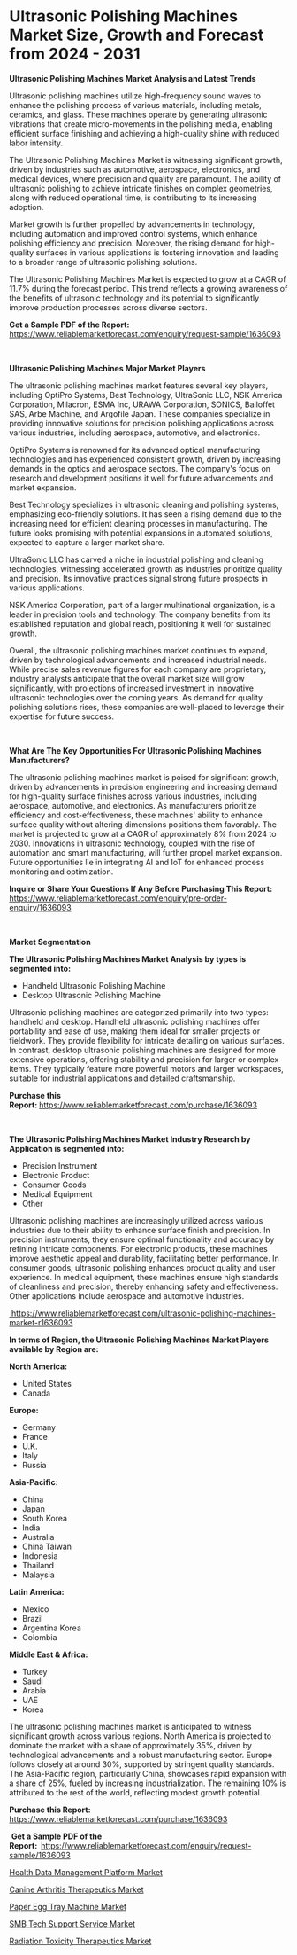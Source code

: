 <p><h1>Ultrasonic Polishing Machines Market Size, Growth and Forecast from 2024 - 2031</h1></p><p><strong>Ultrasonic Polishing Machines Market Analysis and Latest Trends</strong></p>
<p><p>Ultrasonic polishing machines utilize high-frequency sound waves to enhance the polishing process of various materials, including metals, ceramics, and glass. These machines operate by generating ultrasonic vibrations that create micro-movements in the polishing media, enabling efficient surface finishing and achieving a high-quality shine with reduced labor intensity. </p><p>The Ultrasonic Polishing Machines Market is witnessing significant growth, driven by industries such as automotive, aerospace, electronics, and medical devices, where precision and quality are paramount. The ability of ultrasonic polishing to achieve intricate finishes on complex geometries, along with reduced operational time, is contributing to its increasing adoption. </p><p>Market growth is further propelled by advancements in technology, including automation and improved control systems, which enhance polishing efficiency and precision. Moreover, the rising demand for high-quality surfaces in various applications is fostering innovation and leading to a broader range of ultrasonic polishing solutions.</p><p>The Ultrasonic Polishing Machines Market is expected to grow at a CAGR of 11.7% during the forecast period. This trend reflects a growing awareness of the benefits of ultrasonic technology and its potential to significantly improve production processes across diverse sectors.</p></p>
<p><strong>Get a Sample PDF of the Report:&nbsp;</strong> <a href="https://www.reliablemarketforecast.com/enquiry/request-sample/1636093?utm_campaign=1134&utm_medium=2&utm_source=Github&utm_content=ia&utm_term=07122024&utm_id=ultrasonic-polishing-machines">https://www.reliablemarketforecast.com/enquiry/request-sample/1636093</a></p>
<p>&nbsp;</p>
<p><strong>Ultrasonic Polishing Machines Major Market Players</strong></p>
<p><p>The ultrasonic polishing machines market features several key players, including OptiPro Systems, Best Technology, UltraSonic LLC, NSK America Corporation, Milacron, ESMA Inc, URAWA Corporation, SONICS, Balloffet SAS, Arbe Machine, and Argofile Japan. These companies specialize in providing innovative solutions for precision polishing applications across various industries, including aerospace, automotive, and electronics.</p><p>OptiPro Systems is renowned for its advanced optical manufacturing technologies and has experienced consistent growth, driven by increasing demands in the optics and aerospace sectors. The company's focus on research and development positions it well for future advancements and market expansion.</p><p>Best Technology specializes in ultrasonic cleaning and polishing systems, emphasizing eco-friendly solutions. It has seen a rising demand due to the increasing need for efficient cleaning processes in manufacturing. The future looks promising with potential expansions in automated solutions, expected to capture a larger market share.</p><p>UltraSonic LLC has carved a niche in industrial polishing and cleaning technologies, witnessing accelerated growth as industries prioritize quality and precision. Its innovative practices signal strong future prospects in various applications.</p><p>NSK America Corporation, part of a larger multinational organization, is a leader in precision tools and technology. The company benefits from its established reputation and global reach, positioning it well for sustained growth.</p><p>Overall, the ultrasonic polishing machines market continues to expand, driven by technological advancements and increased industrial needs. While precise sales revenue figures for each company are proprietary, industry analysts anticipate that the overall market size will grow significantly, with projections of increased investment in innovative ultrasonic technologies over the coming years. As demand for quality polishing solutions rises, these companies are well-placed to leverage their expertise for future success.</p></p>
<p>&nbsp;</p>
<p><strong>What Are The Key Opportunities For Ultrasonic Polishing Machines Manufacturers?</strong></p>
<p><p>The ultrasonic polishing machines market is poised for significant growth, driven by advancements in precision engineering and increasing demand for high-quality surface finishes across various industries, including aerospace, automotive, and electronics. As manufacturers prioritize efficiency and cost-effectiveness, these machines' ability to enhance surface quality without altering dimensions positions them favorably. The market is projected to grow at a CAGR of approximately 8% from 2024 to 2030. Innovations in ultrasonic technology, coupled with the rise of automation and smart manufacturing, will further propel market expansion. Future opportunities lie in integrating AI and IoT for enhanced process monitoring and optimization.</p></p>
<p><strong>Inquire or Share Your Questions If Any Before Purchasing This Report:</strong> <a href="https://www.reliablemarketforecast.com/enquiry/pre-order-enquiry/1636093?utm_campaign=1134&utm_medium=2&utm_source=Github&utm_content=ia&utm_term=07122024&utm_id=ultrasonic-polishing-machines">https://www.reliablemarketforecast.com/enquiry/pre-order-enquiry/1636093</a></p>
<p>&nbsp;</p>
<p><strong>Market Segmentation</strong></p>
<p><strong>The Ultrasonic Polishing Machines Market Analysis by types is segmented into:</strong></p>
<p><ul><li>Handheld Ultrasonic Polishing Machine</li><li>Desktop Ultrasonic Polishing Machine</li></ul></p>
<p><p>Ultrasonic polishing machines are categorized primarily into two types: handheld and desktop. Handheld ultrasonic polishing machines offer portability and ease of use, making them ideal for smaller projects or fieldwork. They provide flexibility for intricate detailing on various surfaces. In contrast, desktop ultrasonic polishing machines are designed for more extensive operations, offering stability and precision for larger or complex items. They typically feature more powerful motors and larger workspaces, suitable for industrial applications and detailed craftsmanship.</p></p>
<p><strong>Purchase this Report:&nbsp;</strong><a href="https://www.reliablemarketforecast.com/purchase/1636093?utm_campaign=1134&utm_medium=2&utm_source=Github&utm_content=ia&utm_term=07122024&utm_id=ultrasonic-polishing-machines">https://www.reliablemarketforecast.com/purchase/1636093</a></p>
<p>&nbsp;</p>
<p><strong>The Ultrasonic Polishing Machines Market Industry Research by Application is segmented into:</strong></p>
<p><ul><li>Precision Instrument</li><li>Electronic Product</li><li>Consumer Goods</li><li>Medical Equipment</li><li>Other</li></ul></p>
<p><p>Ultrasonic polishing machines are increasingly utilized across various industries due to their ability to enhance surface finish and precision. In precision instruments, they ensure optimal functionality and accuracy by refining intricate components. For electronic products, these machines improve aesthetic appeal and durability, facilitating better performance. In consumer goods, ultrasonic polishing enhances product quality and user experience. In medical equipment, these machines ensure high standards of cleanliness and precision, thereby enhancing safety and effectiveness. Other applications include aerospace and automotive industries.</p></p>
<p><a href="https://www.reliablemarketforecast.com/ultrasonic-polishing-machines-market-r1636093?utm_campaign=1134&utm_medium=2&utm_source=Github&utm_content=ia&utm_term=07122024&utm_id=ultrasonic-polishing-machines">&nbsp;https://www.reliablemarketforecast.com/ultrasonic-polishing-machines-market-r1636093</a></p>
<p><strong>In terms of Region, the Ultrasonic Polishing Machines Market Players available by Region are:</strong></p>
<p>
    <p> <strong> North America: </strong>
        <ul>
            <li>United States</li>
            <li>Canada</li>
        </ul>
        </p> 
    <p> <strong> Europe: </strong>
        <ul>
            <li>Germany</li>
            <li>France</li>
            <li>U.K.</li>
            <li>Italy</li>
            <li>Russia</li>
        </ul>
        </p> 
    <p> <strong> Asia-Pacific: </strong>
        <ul>
            <li>China</li>
            <li>Japan</li>
            <li>South Korea</li>
            <li>India</li>
            <li>Australia</li>
            <li>China Taiwan</li>
            <li>Indonesia</li>
            <li>Thailand</li>
            <li>Malaysia</li>
        </ul>
        </p> 
    <p> <strong> Latin America: </strong>
        <ul>
            <li>Mexico</li>
            <li>Brazil</li>
            <li>Argentina Korea</li>
            <li>Colombia</li>
        </ul>
        </p> 
    <p> <strong> Middle East & Africa: </strong>
        <ul>
            <li>Turkey</li>
            <li>Saudi</li>
            <li>Arabia</li>
            <li>UAE</li>
            <li>Korea</li>
        </ul>
    </p>
    </p>
<p><p>The ultrasonic polishing machines market is anticipated to witness significant growth across various regions. North America is projected to dominate the market with a share of approximately 35%, driven by technological advancements and a robust manufacturing sector. Europe follows closely at around 30%, supported by stringent quality standards. The Asia-Pacific region, particularly China, showcases rapid expansion with a share of 25%, fueled by increasing industrialization. The remaining 10% is attributed to the rest of the world, reflecting modest growth potential.</p></p>
<p><strong>Purchase this Report: </strong><a href="https://www.reliablemarketforecast.com/purchase/1636093?utm_campaign=1134&utm_medium=2&utm_source=Github&utm_content=ia&utm_term=07122024&utm_id=ultrasonic-polishing-machines">https://www.reliablemarketforecast.com/purchase/1636093</a></p>
<p>&nbsp;<strong>Get a Sample PDF of the Report:&nbsp;&nbsp;</strong><a href="https://www.reliablemarketforecast.com/enquiry/request-sample/1636093?utm_campaign=1134&utm_medium=2&utm_source=Github&utm_content=ia&utm_term=07122024&utm_id=ultrasonic-polishing-machines">https://www.reliablemarketforecast.com/enquiry/request-sample/1636093</a></p>
<p><strong></strong></p>
<p><p><a href="https://issuu.com/reportprime-2/docs/health-data-management-platform-market-size-2030.p?utm_campaign=1134&utm_medium=2&utm_source=Github&utm_content=ia&utm_term=07122024&utm_id=ultrasonic-polishing-machines">Health Data Management Platform Market</a></p><p><a href="https://www.linkedin.com/pulse/understanding-canine-arthritis-therapeutics-market-comprehensive-l4swe?utm_campaign=1134&utm_medium=2&utm_source=Github&utm_content=ia&utm_term=07122024&utm_id=ultrasonic-polishing-machines">Canine Arthritis Therapeutics Market</a></p><p><a href="https://issuu.com/reportprime-2/docs/paper-egg-tray-machine-market-size-2030.pptx?utm_campaign=1134&utm_medium=2&utm_source=Github&utm_content=ia&utm_term=07122024&utm_id=ultrasonic-polishing-machines">Paper Egg Tray Machine Market</a></p><p><a href="https://github.com/BryceTownsendr/Market-Research-Report-List-7/blob/main/smb-tech-support-service-market.md?utm_campaign=1134&utm_medium=2&utm_source=Github&utm_content=ia&utm_term=07122024&utm_id=ultrasonic-polishing-machines">SMB Tech Support Service Market</a></p><p><a href="https://www.linkedin.com/pulse/complete-analysis-radiation-toxicity-therapeutics-market-dkhge?utm_campaign=1134&utm_medium=2&utm_source=Github&utm_content=ia&utm_term=07122024&utm_id=ultrasonic-polishing-machines">Radiation Toxicity Therapeutics Market</a></p></p>